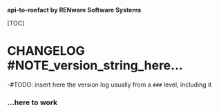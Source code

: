 **api-to-roefact by RENware Software Systems**

[TOC]


# CHANGELOG #NOTE_version_string_here...




-#TODO:
    insert here the version log
    usually from a `###` level, including it





### ...here to work









